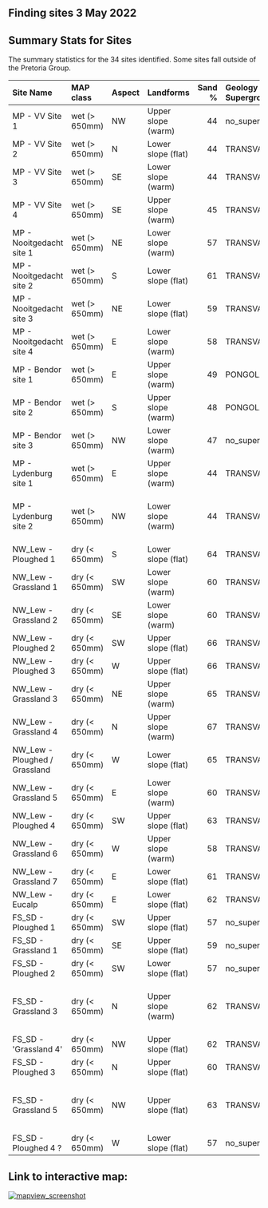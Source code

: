 ## Finding sites 3 May 2022

## Summary Stats for Sites

The summary statistics for the 34 sites identified. Some sites fall outside of the Pretoria Group. 

|Site Name                     |MAP class     |Aspect |Landforms          | Sand %|Geology Supergroup |Geology Group |Geology Description                                 |
|:-----------------------------|:-------------|:------|:------------------|------:|:------------------|:-------------|:---------------------------------------------------|
|MP - VV Site 1                |wet (> 650mm) |NW     |Upper slope (warm) |     44|no_supergroup      |no_group      |Diabase                                             |
|MP - VV Site 2                |wet (> 650mm) |N      |Lower slope (flat) |     44|TRANSVAAL          |PRETORIA      |Quartzite, minor shale                              |
|MP - VV Site 3                |wet (> 650mm) |SE     |Lower slope (warm) |     44|TRANSVAAL          |PRETORIA      |Quartzite, minor shale                              |
|MP - VV Site 4                |wet (> 650mm) |SE     |Upper slope (warm) |     45|TRANSVAAL          |PRETORIA      |Quartzite, minor shale                              |
|MP - Nooitgedacht site 1      |wet (> 650mm) |NE     |Lower slope (warm) |     57|TRANSVAAL          |PRETORIA      |Quartzite, minor shale;                             |
|MP - Nooitgedacht site 2      |wet (> 650mm) |S      |Lower slope (flat) |     61|TRANSVAAL          |PRETORIA      |Quartzite, minor shale;                             |
|MP - Nooitgedacht site 3      |wet (> 650mm) |NE     |Lower slope (flat) |     59|TRANSVAAL          |PRETORIA      |Quartzite, minor shale;                             |
|MP - Nooitgedacht site 4      |wet (> 650mm) |E      |Lower slope (warm) |     58|TRANSVAAL          |PRETORIA      |Quartzite, minor shale;                             |
|MP - Bendor site 1            |wet (> 650mm) |E      |Upper slope (warm) |     49|PONGOLA            |NSUZE         |Lavas (mostly basaltic), quartzites                 |
|MP - Bendor site 2            |wet (> 650mm) |S      |Upper slope (warm) |     48|PONGOLA            |NSUZE         |Lavas (mostly basaltic), quartzites                 |
|MP - Bendor site 3            |wet (> 650mm) |NW     |Lower slope (warm) |     47|no_supergroup      |no_group      |Potassic granite, gneiss                            |
|MP - Lydenburg site 1         |wet (> 650mm) |E      |Upper slope (warm) |     44|TRANSVAAL          |PRETORIA      |Andesite, conglomerate                              |
|MP - Lydenburg site 2         |wet (> 650mm) |NW     |Lower slope (warm) |     44|TRANSVAAL          |PRETORIA      |Shale, quartzite, conglomerate, breccia, diamictite |
|NW_Lew - Ploughed 1           |dry (< 650mm) |S      |Lower slope (flat) |     64|TRANSVAAL          |PRETORIA      |Andesite, conglomerate                              |
|NW_Lew - Grassland 1          |dry (< 650mm) |SW     |Lower slope (warm) |     60|TRANSVAAL          |PRETORIA      |Andesite, conglomerate                              |
|NW_Lew - Grassland 2          |dry (< 650mm) |SE     |Lower slope (warm) |     60|TRANSVAAL          |PRETORIA      |Andesite, conglomerate                              |
|NW_Lew - Ploughed 2           |dry (< 650mm) |SW     |Upper slope (flat) |     66|TRANSVAAL          |PRETORIA      |Andesite, conglomerate                              |
|NW_Lew - Ploughed 3           |dry (< 650mm) |W      |Upper slope (flat) |     66|TRANSVAAL          |PRETORIA      |Andesite, conglomerate                              |
|NW_Lew - Grassland 3          |dry (< 650mm) |NE     |Upper slope (warm) |     65|TRANSVAAL          |PRETORIA      |Andesite, conglomerate                              |
|NW_Lew - Grassland 4          |dry (< 650mm) |N      |Upper slope (warm) |     67|TRANSVAAL          |PRETORIA      |Andesite, conglomerate                              |
|NW_Lew - Ploughed / Grassland |dry (< 650mm) |W      |Lower slope (flat) |     65|TRANSVAAL          |PRETORIA      |Andesite, conglomerate                              |
|NW_Lew - Grassland 5          |dry (< 650mm) |E      |Lower slope (warm) |     60|TRANSVAAL          |PRETORIA      |Andesite, conglomerate                              |
|NW_Lew - Ploughed 4           |dry (< 650mm) |SW     |Upper slope (flat) |     63|TRANSVAAL          |PRETORIA      |Andesite, conglomerate                              |
|NW_Lew - Grassland 6          |dry (< 650mm) |W      |Upper slope (warm) |     58|TRANSVAAL          |PRETORIA      |Andesite, conglomerate                              |
|NW_Lew - Grassland 7          |dry (< 650mm) |E      |Lower slope (flat) |     61|TRANSVAAL          |PRETORIA      |Andesite, conglomerate                              |
|NW_Lew - Eucalp               |dry (< 650mm) |E      |Lower slope (flat) |     62|TRANSVAAL          |PRETORIA      |Andesite, conglomerate                              |
|FS_SD - Ploughed 1            |dry (< 650mm) |SW     |Upper slope (flat) |     57|no_supergroup      |no_group      |Diabase                                             |
|FS_SD - Grassland 1           |dry (< 650mm) |SE     |Upper slope (flat) |     59|no_supergroup      |no_group      |Diabase                                             |
|FS_SD - Ploughed 2            |dry (< 650mm) |SW     |Lower slope (flat) |     57|no_supergroup      |no_group      |Diabase                                             |
|FS_SD - Grassland 3           |dry (< 650mm) |N      |Upper slope (warm) |     62|TRANSVAAL          |PRETORIA      |Quartzite, siltstone, conglomerate, shale, andesite |
|FS_SD - 'Grassland 4'         |dry (< 650mm) |NW     |Upper slope (flat) |     62|TRANSVAAL          |PRETORIA      |Andesite, conglomerate                              |
|FS_SD - Ploughed 3            |dry (< 650mm) |N      |Upper slope (flat) |     60|TRANSVAAL          |PRETORIA      |Andesite, conglomerate                              |
|FS_SD - Grassland 5           |dry (< 650mm) |NW     |Upper slope (flat) |     63|TRANSVAAL          |PRETORIA      |Quartzite, siltstone, conglomerate, shale, andesite |
|FS_SD - Ploughed 4 ?          |dry (< 650mm) |W      |Lower slope (flat) |     57|no_supergroup      |no_group      |Diabase                                             |


## Link to interactive map:

[![mapview_screenshot](https://user-images.githubusercontent.com/22145011/166586063-a0b4d690-311f-4880-a7fa-9d5a8bba4e03.png)](http://jdmwhite.github.io/grasslands/mapview.html)
